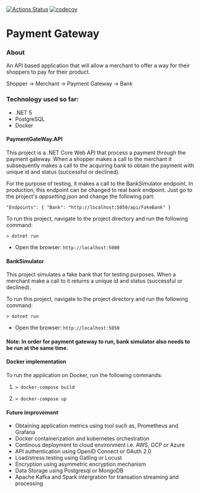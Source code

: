 [![Actions Status](https://github.com/mahfuzali/payment-gateway/workflows/.NET%20Core/badge.svg)](https://github.com/mahfuzali/payment-gateway/actions)
[![codecov](https://codecov.io/gh/mahfuzali/payment-gateway/branch/master/graph/badge.svg?token=6SDC7C0QYM)](https://codecov.io/gh/mahfuzali/payment-gateway)

# Payment Gateway

### About 
An API based application that will allow a merchant to offer a way for their shoppers to pay for their product.

Shopper -> Merchant -> Payment Gateway -> Bank

### Technology used so far:
- .NET 5
- PostgreSQL 
- Docker


#### PaymentGateWay.API

This project is a .NET Core Web API that process a payment through the payment gateway. When a shopper makes a call to the merchant it subsequently makes a call to the acquiring bank to obtain the payment with unique id and status (successful or declined).

For the purpose of testing, it makes a call to the BankSimulator endpoint. In production, this endpoint can be changed to real bank endpoint. Just go to the project's *appsetting.json* and change the following part:
  
  `"Endpoints": {
    "Bank": "http://localhost:5050/api/FakeBank"
  }`

To run this project, navigate to the project directory and run the following command:
```console
> dotnet run
```
* Open the browser: ```http://localhost:5000```

#### BankSimulator
This project simulates a fake bank that for testing purposes. When a merchant make a call to it returns a unique id and status (successful or declined).

To run this project, navigate to the project directory and run the following command:
```console
> dotnet run
```
* Open the browser: ```http://localhost:5050```


#### Note: In order for payment gateway to run, bank simulator also needs to be run at the same time.

#### Docker implementation
To run the application on Docker, run the following commands:

1. ```console
   > docker-compose build
   ```
2. ```console
   > docker-compose up
   ```

#### Future improvement
* Obtaining application metrics using tool such as, Prometheus and Grafana
* Docker containerization and kubernetes orchestration
* Continous deployment to cloud environment i.e. AWS, GCP or Azure
* API authentication using OpenID Connect or OAuth 2.0 
* Load/stress testing using Gatling or Locust
* Encryption using asymmetric encryption mechanism
* Data Storage using Postgresql or MongoDB
* Apache Kafka and Spark intergration for transation streaming and processing
